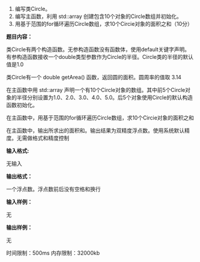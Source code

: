 1. 编写类Circle。
2. 编写主函数，利用 std::array 创建包含10个对象的Circle数组并初始化。
3. 用基于范围的for循环遍历Circle数组，求10个Circie对象的面积之和（10分）

**题目内容：**

类Circle有两个构造函数。无参构造函数没有函数体，使用default关键字声明。有参构造函数接收一个double类型参数作为Circle的半径。Circle类的半径的默认值是1.0



类Circle有一个 double getArea() 函数，返回圆的面积。圆周率的值取 3.14



在主函数中用 std::array 声明一个有10个Circle对象的数组。其中前5个Circle对象的半径分别设置为1.0、2.0、3.0、4.0、5.0。后5个对象使用Circle的默认构造函数初始化。



在主函数中，用基于范围的for循环遍历Circle数组，求10个Circie对象的面积之和



在主函数中，输出所求出的面积和。输出结果为双精度浮点数。使用系统默认精度。无需做格式和精度控制



**输入格式:**

无输入



**输出格式：**

一个浮点数。浮点数前后没有空格和换行



**输入样例：**

无



**输出样例：**

无

时间限制：500ms  内存限制：32000kb